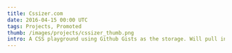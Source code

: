 ```yaml
---
title: Cssizer.com
date: 2016-04-15 00:00 UTC
tags: Projects, Promoted
thumb: /images/projects/cssizer_thumb.png
intro: A CSS playground using Github Gists as the storage. Will pull in any existing Gist with a CSS & HTML file.
---
```



